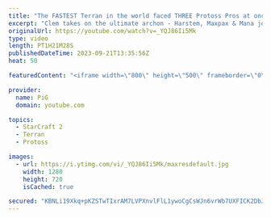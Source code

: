 ```yaml
---
title: "The FASTEST Terran in the world faced THREE Protoss Pros at once | Clem vs MaxPax Harstem MaNa - SC2"
excerpt: "Clem takes on the ultimate archon - Harstem, Maxpax & Mana join forces as a Pro Protoss archon to take down the French terran. It's insane that Clem is fast enough to even compete, but can he WIN? Lets find out! -- 🐷 Second Channel for Learning StarCraft 2: https://www.youtube.com/c/PiGRandom 🐷 Third"
originalUrl: https://youtube.com/watch?v=_YQJ86Ii5Mk
type: video
length: PT1H21M28S
publishedDateTime: 2023-09-21T13:35:56Z
heat: 50

featuredContent: "<iframe width=\"800\" height=\"500\" frameborder=\"0\" src=\"https://www.youtube.com/embed/_YQJ86Ii5Mk\" allow=\"accelerometer; autoplay; encrypted-media; gyroscope; picture-in-picture\" allowfullscreen></iframe>"

provider:
  name: PiG
  domain: youtube.com

topics:
  - StarCraft 2
  - Terran
  - Protoss

images:
  - url: https://i.ytimg.com/vi/_YQJ86Ii5Mk/maxresdefault.jpg
    width: 1280
    height: 720
    isCached: true

secured: "KBNLi19Xkq+pKZSTwTIxrAM7LVPXnvlFlL1ywoCgCsWJn6vrWb7UXFICK2DbJUVoq4sW9I0arP+xl4VKigv3GCnh1/gO+q83JnzqWSTQ+Z9RgBEKcAd4rADNLjU3ETP7lDfB/+CmevTXYuIdX53isw6RW0onFlZbLv+IVMSEozKPugXAkn6mpaN1L4lrhzWKc32UhIMHslzd0290BOdjqLj0GA5jIuPXZpiXHsddXSnKevorIZEb/dIcaLmzOCVQmZMprTXooDIcGo6KQe/xoJf5co2Pg7GCfR2pdacKTUZkX14CwJfxBJFj0mUPJRez5qQ/sN2THbxS1gnG16g1+gmw/NX3eSwcG4l/PJZcXJ/gcwBrCKhwqASypj8PO3/OyvQfVegQfjEcm2+EjcBd3WJJkxGe1h8cqQlyIXz5b6U=;TF9N7Yb6EBjw8wOpTliZhQ=="
---
```


